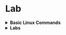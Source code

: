 # Lab

<details>
<summary><strong>Basic Linux Commands</strong></summary>
<br>

1. `cd` - To navigate between the directories
2. `ls`, `ltr` - List directory contents, in long format sorted by modification time similar to `ll`
3. `ls --help` - Displays the help information for the `ls` command
4. For more commands refer [Basic Linux Cmds](https://www.geeksforgeeks.org/basic-linux-commands/)

</details>

<details>
<summary><strong>Labs</strong></summary>
<br>

1. Navigate to the OpenLANE directory:
```
cd Desktop/work/tools/openlane_working_dir/openlane
```
2. Start the Docker container and to use the open lane  OpenLANE shell:
```
docker
./flow.tcl -interactive
```
![openlane startup](https://github.com/Akkshayul1234/Nasscom-VSD/assets/37902660/7145ed52-c1b8-46a8-9d5a-7731c14ff422)

- Import the nesscary package to run the flow by using the following command
```
package require openlane 0.9
```
- For more on OpenLANE installation and flow - [efabless repo](https://github.com/efabless/openlane)

## Setting up OpenLANE Environment

3. Prepare the design in the OpenLANE shell:
```
prep -design picorv32a
```
![design prep](https://github.com/Akkshayul1234/Nasscom-VSD/assets/37902660/525dce4b-8d97-4607-bd16-3c7621c8fd6a)

- The design is present in this directory
```
/Desktop/work/tools/openlane_working_dir/openlane/designs/picorv32a
```
- After the design prep is completed a new `runs` folder will be created 

![runs folder](https://github.com/Akkshayul1234/Nasscom-VSD/assets/37902660/1878b652-9e01-4f59-8f68-5d5305039f92)

- This folder consists of the following contents.

![run folder contents](https://github.com/Akkshayul1234/Nasscom-VSD/assets/37902660/19f9c44b-dc6f-4b85-8d93-2a3e7d0eac7f)

## Synthesis 

- Command:
```
 run_synthesis
```
![synthesis successfull](https://github.com/Akkshayul1234/Nasscom-VSD/assets/37902660/21f98b7d-71c0-4f5c-b7cb-ab091e6d7751)

- After the Synthesis is Successfull the results are updated in the `reports/synthesis` folder.

![flop ratio](https://github.com/Akkshayul1234/Nasscom-VSD/assets/37902660/3d48b9cf-9169-4c70-933a-68373ce215a3)

- From this we can calculate the
```math
Flop\ Ratio = \frac{Number\ of\ D\ Flip\ Flops}{Total\ Number\ of\ Cells}  = \frac{1613}{14876} = 0.1084
```
- In terms of % = Flop Ratio * 100 = `10.84 %`

## Floorplan (FP)

- Before running the FP, if we want to add any switches or change any values we should add these in `designs/picorv32a/sky130A_sky130_fd_sc_hd_config.tcl` as this is the pdk specific file that overrides the normal `config.tcl` and also the `floorplan.tcl` file.

- Command:
  ```
  run_floorplan
  ```
  ![floorplan successfull](https://github.com/Akkshayul1234/Nasscom-VSD/assets/37902660/6b135085-ff4d-470d-b4e7-261958afdc52)

  - After the floorplan is sucessfull we get these files in results directory.

    ![floorplan results](https://github.com/Akkshayul1234/Nasscom-VSD/assets/37902660/1d5cca4b-65b4-490d-b8ff-9223a4999135)

  - `picorv32a.floorplan.def.png`

    ![picorv32a.floorplan.def.png](https://github.com/Akkshayul1234/Nasscom-VSD/assets/37902660/d9a7af80-457d-436e-ae6b-912e34b36082)

  - inside the `.def` file, we have the info that can help us in measuring the size of the die

    ![def file](https://github.com/Akkshayul1234/Nasscom-VSD/assets/37902660/680559bf-6378-4440-8428-ddcc87248af7)

```math
Given\ 1000\ Unit\ Distance = 1\ Micron
```
```math
Die\ width = 660685 \ in \ unit \  distance
```
```math
Die\ height = 671405 \ in \ unit \  distance
```

```math
Die\ width = \frac{660685}{1000} = 660.685\ Microns
```
```math
Die\ height = \frac{671405}{1000} = 671.405\ Microns
```
```math
Area\ of\ die = 660.685 * 671.405 = 443587.212425\ Sq\ Microns
```
## MAGIC
- Magic is a layout tool that helps us to view the chip layout of what we created in the floorplanning stage
- Invoking the magic tool, requires the `lef` & `def` files along with the PDK's `.tech` file in order to map and view the floorplan in magic.
  
  ```
  magic -T /home/vsduser/Desktop/work/tools/openlane_working_dir/pdks/sky130A/libs.tech/magic/sky130A.tech lef read ../../tmp/merged.lef def read picorv32a.floorplan.def &
  ```
- Zoomed in view of the layout
  ![zoomed in voew](https://github.com/Akkshayul1234/Nasscom-VSD/assets/37902660/a7b9c740-c8bd-40f8-a6e5-144376ba1aba)

- To view any cell hover over the cell and click `s` and then type `what` on the `tkcon`
  ![what on tkcon](https://github.com/Akkshayul1234/Nasscom-VSD/assets/37902660/370c3942-4704-48ce-b523-a9d3f6dc7cec)

- Vertical cells at the bottom
  ![vertical cells](https://github.com/Akkshayul1234/Nasscom-VSD/assets/37902660/847c478a-9fa8-4c36-9475-dc868a57541a)

## PLACEMENT

- Command
  ```
  run_placement
  ```
  ![placement done](https://github.com/Akkshayul1234/Nasscom-VSD/assets/37902660/b97856de-efc1-47f1-98d8-6ba2f119167d)

  ![slack](https://github.com/Akkshayul1234/Nasscom-VSD/assets/37902660/17fa2371-d8ee-47a7-b35a-ee2f92823a9f)

  `picorv32a.placement.def.png`

  ![picorv32a.placement.def.png](https://github.com/Akkshayul1234/Nasscom-VSD/assets/37902660/8b372a8f-5781-4742-aee4-841f743a6805)

- If we look at the log file we see all the values of the Placement Analysis.
  
  ![placement analysis](https://github.com/Akkshayul1234/Nasscom-VSD/assets/37902660/fb00ac7a-b34d-4f70-a0b6-c4b1bb1741e8)

- Magic View of Design

  ![magic view](https://github.com/Akkshayul1234/Nasscom-VSD/assets/37902660/f9911fe7-7c25-46a4-8605-9e54eb73d5c6)

- Zoomed view
  
  ![placement zoomed view](https://github.com/Akkshayul1234/Nasscom-VSD/assets/37902660/9fcde103-66cf-41a4-9d13-2a4ef0bd7a1d)

## LIBRARY CELL DESIGN USING MAGIC AND NGSPICE

- We are going to see how to create the std cell layout and extract it using ngspice
- The First step is to clone the [Github Repo](https://github.com/nickson-jose/vsdstdcelldesign) into our openlane directory
  
  ```
  git clone https://github.com/nickson-jose/vsdstdcelldesign.git
  ```
  ![repo clone](https://github.com/Akkshayul1234/Nasscom-VSD/assets/37902660/5d590ae3-9521-4f75-9e8a-e8bf66e26e92)

- Copy the `Sky130A.tech` from `openlane_working_dir/pdks/sky130A/libs.tech/magic` to the `vsdstdcelldesign` folder.

  ![vsdstdcell contents ](https://github.com/Akkshayul1234/Nasscom-VSD/assets/37902660/8c39c9b5-b0d6-4ba1-9485-f6ba41c5e6ce)
  
- Open the `CMOS inverter` and the `Sky130A`by using magic
  ```
   magic -T sky130A.tech sky130_inv.mag &
  ```
  ![cmos inverter](https://github.com/Akkshayul1234/Nasscom-VSD/assets/37902660/744da879-7cd0-4faa-a305-9d12fa8b2b0a)

- You can see the various diffusion, metal lasyers, nmos and pmos in the design by hovering over them and pressing `s` to select and typing `what` in the `tkcon`

  ![layers of the inverter](https://github.com/Akkshayul1234/Nasscom-VSD/assets/37902660/fc9eeaef-9f40-4864-86d6-24ce4545ba73)








  




















